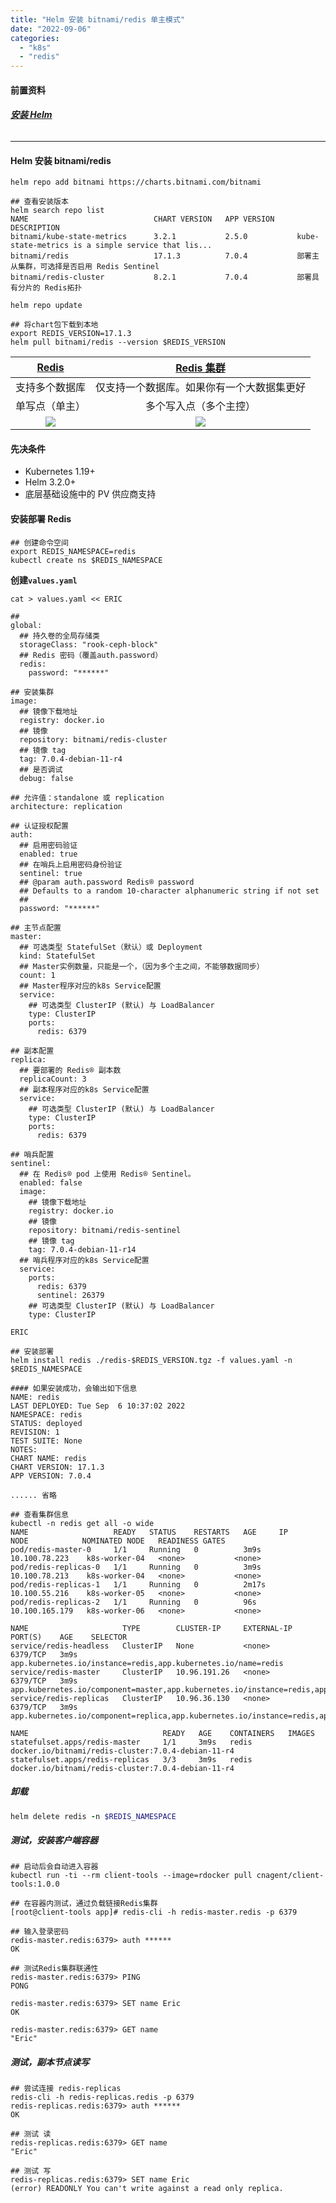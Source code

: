 ```yaml
---
title: "Helm 安装 bitnami/redis 单主模式"
date: "2022-09-06"
categories: 
  - "k8s"
  - "redis"
---
```


#### 前置资料

###### **[安装 Helm](http://www.dev-share.top/2020/07/16/helm-%e5%ae%89%e8%a3%85-%e4%bd%bf%e7%94%a8/ "安装 Helm")**

* * *

#### Helm 安装 bitnami/redis

```shell
helm repo add bitnami https://charts.bitnami.com/bitnami

## 查看安装版本
helm search repo list
NAME                            CHART VERSION   APP VERSION     DESCRIPTION
bitnami/kube-state-metrics      3.2.1           2.5.0           kube-state-metrics is a simple service that lis...
bitnami/redis                   17.1.3          7.0.4           部署主从集群，可选择是否启用 Redis Sentinel
bitnami/redis-cluster           8.2.1           7.0.4           部署具有分片的 Redis拓扑

```

```shell
helm repo update

## 将chart包下载到本地
export REDIS_VERSION=17.1.3
helm pull bitnami/redis --version $REDIS_VERSION
```

| **[Redis](http://www.dev-share.top/2022/09/06/helm-%e5%ae%89%e8%a3%85-bitnami-redis/ "Redis")** | **[Redis 集群](http://www.dev-share.top/2020/07/13/helm-%e5%ae%89%e8%a3%85-bitnami-redis-%e9%9b%86%e7%be%a4/ "Redis 集群")** |
| :-: | :-: |
| 支持多个数据库 | 仅支持一个数据库。如果你有一个大数据集更好 |
| 单写点（单主） | 多个写入点（多个主控） |
| ![](images/redis-topology.png) | ![](images/redis-cluster-topology.png) |

#### 先决条件

- Kubernetes 1.19+
- Helm 3.2.0+
- 底层基础设施中的 PV 供应商支持

#### 安装部署 Redis

```shell
## 创建命令空间
export REDIS_NAMESPACE=redis
kubectl create ns $REDIS_NAMESPACE

```

**创建`values.yaml`**

```shell
cat > values.yaml << ERIC

##
global:
  ## 持久卷的全局存储类
  storageClass: "rook-ceph-block"
  ## Redis 密码（覆盖auth.password）
  redis:
    password: "******"

## 安装集群
image:
  ## 镜像下载地址
  registry: docker.io
  ## 镜像
  repository: bitnami/redis-cluster
  ## 镜像 tag
  tag: 7.0.4-debian-11-r4
  ## 是否调试
  debug: false

## 允许值：standalone 或 replication
architecture: replication

## 认证授权配置
auth:
  ## 启用密码验证
  enabled: true
  ## 在哨兵上启用密码身份验证
  sentinel: true
  ## @param auth.password Redis® password
  ## Defaults to a random 10-character alphanumeric string if not set
  ##
  password: "******"

## 主节点配置
master:
  ## 可选类型 StatefulSet（默认）或 Deployment
  kind: StatefulSet
  ## Master实例数量，只能是一个，（因为多个主之间，不能够数据同步）
  count: 1
  ## Master程序对应的k8s Service配置
  service:
    ## 可选类型 ClusterIP (默认) 与 LoadBalancer
    type: ClusterIP
    ports:
      redis: 6379

## 副本配置
replica:
  ## 要部署的 Redis® 副本数
  replicaCount: 3
  ## 副本程序对应的k8s Service配置
  service:
    ## 可选类型 ClusterIP (默认) 与 LoadBalancer
    type: ClusterIP
    ports:
      redis: 6379

## 哨兵配置
sentinel:
  ## 在 Redis® pod 上使用 Redis® Sentinel。
  enabled: false
  image:
    ## 镜像下载地址
    registry: docker.io
    ## 镜像
    repository: bitnami/redis-sentinel
    ## 镜像 tag
    tag: 7.0.4-debian-11-r14
  ## 哨兵程序对应的k8s Service配置
  service:
    ports:
      redis: 6379
      sentinel: 26379
    ## 可选类型 ClusterIP (默认) 与 LoadBalancer
    type: ClusterIP

ERIC

```

```shell
## 安装部署
helm install redis ./redis-$REDIS_VERSION.tgz -f values.yaml -n $REDIS_NAMESPACE
```

```shell
#### 如果安装成功，会输出如下信息
NAME: redis
LAST DEPLOYED: Tue Sep  6 10:37:02 2022
NAMESPACE: redis
STATUS: deployed
REVISION: 1
TEST SUITE: None
NOTES:
CHART NAME: redis
CHART VERSION: 17.1.3
APP VERSION: 7.0.4

...... 省略
```

```shell
## 查看集群信息
kubectl -n redis get all -o wide
NAME                   READY   STATUS    RESTARTS   AGE     IP               NODE            NOMINATED NODE   READINESS GATES
pod/redis-master-0     1/1     Running   0          3m9s    10.100.78.223    k8s-worker-04   <none>           <none>
pod/redis-replicas-0   1/1     Running   0          3m9s    10.100.78.213    k8s-worker-04   <none>           <none>
pod/redis-replicas-1   1/1     Running   0          2m17s   10.100.55.216    k8s-worker-05   <none>           <none>
pod/redis-replicas-2   1/1     Running   0          96s     10.100.165.179   k8s-worker-06   <none>           <none>

NAME                     TYPE        CLUSTER-IP     EXTERNAL-IP   PORT(S)    AGE    SELECTOR
service/redis-headless   ClusterIP   None           <none>        6379/TCP   3m9s   app.kubernetes.io/instance=redis,app.kubernetes.io/name=redis
service/redis-master     ClusterIP   10.96.191.26   <none>        6379/TCP   3m9s   app.kubernetes.io/component=master,app.kubernetes.io/instance=redis,app.kubernetes.io/name=redis
service/redis-replicas   ClusterIP   10.96.36.130   <none>        6379/TCP   3m9s   app.kubernetes.io/component=replica,app.kubernetes.io/instance=redis,app.kubernetes.io/name=redis

NAME                              READY   AGE    CONTAINERS   IMAGES
statefulset.apps/redis-master     1/1     3m9s   redis        docker.io/bitnami/redis-cluster:7.0.4-debian-11-r4
statefulset.apps/redis-replicas   3/3     3m9s   redis        docker.io/bitnami/redis-cluster:7.0.4-debian-11-r4

```

##### 卸载

```ruby
helm delete redis -n $REDIS_NAMESPACE
```

##### 测试，安装客户端容器

```shell
## 启动后会自动进入容器
kubectl run -ti --rm client-tools --image=rdocker pull cnagent/client-tools:1.0.0

## 在容器内测试，通过负载链接Redis集群
[root@client-tools app]# redis-cli -h redis-master.redis -p 6379

## 输入登录密码
redis-master.redis:6379> auth ******
OK

## 测试Redis集群联通性
redis-master.redis:6379> PING
PONG

redis-master.redis:6379> SET name Eric
OK

redis-master.redis:6379> GET name
"Eric"

```

##### 测试，副本节点读写

```shell
## 尝试连接 redis-replicas
redis-cli -h redis-replicas.redis -p 6379
redis-replicas.redis:6379> auth ******
OK

## 测试 读
redis-replicas.redis:6379> GET name
"Eric"

## 测试 写
redis-replicas.redis:6379> SET name Eric
(error) READONLY You can't write against a read only replica.

```
